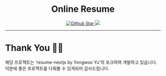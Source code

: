 <div align="center">
  <h1>Online Resume</h1>
  <a href="https://github.com/hyeonseokhan/resume">
    <img
      src="https://img.shields.io/github/stars/hyeonseokhan/resume.svg?style=popout"
      alt="Github Star" />
  </a>
  <a href="https://codeclimate.com/github/hyeonseokhan/resume/maintainability">
    <img src="https://api.codeclimate.com/v1/badges/a86208e0e1094c134c89/maintainability" />
  </a>
</div>
<hr>

# Thank You 🙇🏻
해당 프로젝트는 '<a herf="https://github.com/uyu423/resume-nextjs/tree/master">resume-nextjs by Yongwoo Yu</a>'의 포크하여 개발하고 있습니다. 덕분에 좋은 프로젝트를 다뤄볼 수 있게되어 감사드립니다.